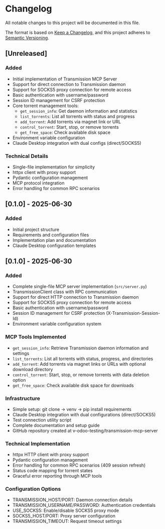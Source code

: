 # Changelog

All notable changes to this project will be documented in this file.

The format is based on [Keep a Changelog](https://keepachangelog.com/en/1.0.0/),
and this project adheres to [Semantic Versioning](https://semver.org/spec/v2.0.0.html).

## [Unreleased]

### Added
- Initial implementation of Transmission MCP Server
- Support for direct connection to Transmission daemon
- Support for SOCKS5 proxy connection for remote access
- Basic authentication with username/password
- Session ID management for CSRF protection
- Core torrent management tools:
  - `get_session_info`: Get daemon information and statistics
  - `list_torrents`: List all torrents with status and progress  
  - `add_torrent`: Add torrents via magnet link or URL
  - `control_torrent`: Start, stop, or remove torrents
  - `get_free_space`: Check available disk space
- Environment variable configuration
- Claude Desktop integration with dual configs (direct/SOCKS5)

### Technical Details
- Single-file implementation for simplicity
- httpx client with proxy support
- Pydantic configuration management
- MCP protocol integration
- Error handling for common RPC scenarios

## [0.1.0] - 2025-06-30

### Added
- Initial project structure
- Requirements and configuration files
- Implementation plan and documentation
- Claude Desktop configuration templates


## [0.1.0] - 2025-06-30

### Added
- Complete single-file MCP server implementation (`src/server.py`)
- TransmissionClient class with RPC communication
- Support for direct HTTP connection to Transmission daemon  
- Support for SOCKS5 proxy connection for remote access
- Basic authentication with username/password
- Session ID management for CSRF protection (X-Transmission-Session-Id)
- Environment variable configuration system

### MCP Tools Implemented
- `get_session_info`: Retrieve Transmission daemon information and settings
- `list_torrents`: List all torrents with status, progress, and directories
- `add_torrent`: Add torrents via magnet links or URLs with optional download directory
- `control_torrent`: Start, stop, or remove torrents with data deletion option
- `get_free_space`: Check available disk space for downloads

### Infrastructure
- Simple setup: git clone → venv → pip install requirements
- Claude Desktop integration with dual configurations (direct/SOCKS5)
- Test connection utility script
- Complete documentation and setup guide
- GitHub repository created at v-odoo-testing/transmission-mcp-server

### Technical Implementation
- httpx HTTP client with proxy support
- Pydantic configuration management
- Error handling for common RPC scenarios (409 session refresh)
- Status code mapping for torrent states
- Graceful error reporting through MCP tools

### Configuration Options
- TRANSMISSION_HOST/PORT: Daemon connection details
- TRANSMISSION_USERNAME/PASSWORD: Authentication credentials  
- USE_SOCKS5: Enable/disable SOCKS5 proxy mode
- SOCKS5_HOST/PORT: Proxy server configuration
- TRANSMISSION_TIMEOUT: Request timeout settings
